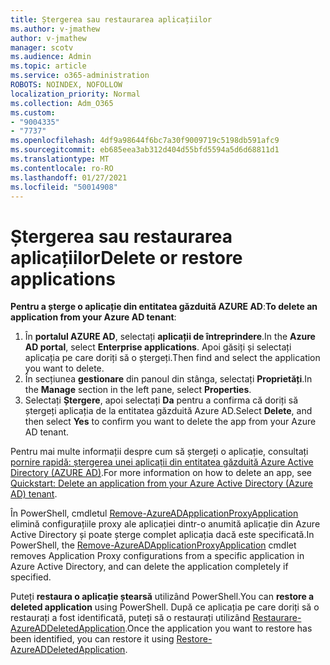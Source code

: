 ```yaml
---
title: Ștergerea sau restaurarea aplicațiilor
ms.author: v-jmathew
author: v-jmathew
manager: scotv
ms.audience: Admin
ms.topic: article
ms.service: o365-administration
ROBOTS: NOINDEX, NOFOLLOW
localization_priority: Normal
ms.collection: Adm_O365
ms.custom:
- "9004335"
- "7737"
ms.openlocfilehash: 4df9a98644f6bc7a30f9009719c5198db591afc9
ms.sourcegitcommit: eb685eea3ab312d404d55bfd5594a5d6d68811d1
ms.translationtype: MT
ms.contentlocale: ro-RO
ms.lasthandoff: 01/27/2021
ms.locfileid: "50014908"
---
```

# <a name="delete-or-restore-applications"></a><span data-ttu-id="8d222-102">Ștergerea sau restaurarea aplicațiilor</span><span class="sxs-lookup"><span data-stu-id="8d222-102">Delete or restore applications</span></span>

<span data-ttu-id="8d222-103">**Pentru a șterge o aplicație din entitatea găzduită AZURE AD**:</span><span class="sxs-lookup"><span data-stu-id="8d222-103">**To delete an application from your Azure AD tenant**:</span></span>

1. <span data-ttu-id="8d222-104">În **portalul AZURE AD**, selectați **aplicații de întreprindere**.</span><span class="sxs-lookup"><span data-stu-id="8d222-104">In the **Azure AD portal**, select **Enterprise applications**.</span></span> <span data-ttu-id="8d222-105">Apoi găsiți și selectați aplicația pe care doriți să o ștergeți.</span><span class="sxs-lookup"><span data-stu-id="8d222-105">Then find and select the application you want to delete.</span></span>
2. <span data-ttu-id="8d222-106">În secțiunea **gestionare** din panoul din stânga, selectați **Proprietăți**.</span><span class="sxs-lookup"><span data-stu-id="8d222-106">In the **Manage** section in the left pane, select **Properties**.</span></span>
3. <span data-ttu-id="8d222-107">Selectați **Ștergere**, apoi selectați **Da** pentru a confirma că doriți să ștergeți aplicația de la entitatea găzduită Azure AD.</span><span class="sxs-lookup"><span data-stu-id="8d222-107">Select **Delete**, and then select **Yes** to confirm you want to delete the app from your Azure AD tenant.</span></span>

<span data-ttu-id="8d222-108">Pentru mai multe informații despre cum să ștergeți o aplicație, consultați [pornire rapidă: ștergerea unei aplicații din entitatea găzduită Azure Active Directory (AZURE AD)](https://docs.microsoft.com/azure/active-directory/manage-apps/delete-application-portal#delete-an-application-from-your-azure-ad-tenant).</span><span class="sxs-lookup"><span data-stu-id="8d222-108">For more information on how to delete an app, see [Quickstart: Delete an application from your Azure Active Directory (Azure AD) tenant](https://docs.microsoft.com/azure/active-directory/manage-apps/delete-application-portal#delete-an-application-from-your-azure-ad-tenant).</span></span>

<span data-ttu-id="8d222-109">În PowerShell, cmdletul [Remove-AzureADApplicationProxyApplication](https://docs.microsoft.com/powershell/module/azuread/remove-azureadapplicationproxyapplication) elimină configurațiile proxy ale aplicației dintr-o anumită aplicație din Azure Active Directory și poate șterge complet aplicația dacă este specificată.</span><span class="sxs-lookup"><span data-stu-id="8d222-109">In PowerShell, the [Remove-AzureADApplicationProxyApplication](https://docs.microsoft.com/powershell/module/azuread/remove-azureadapplicationproxyapplication) cmdlet removes Application Proxy configurations from a specific application in Azure Active Directory, and can delete the application completely if specified.</span></span>

<span data-ttu-id="8d222-110">Puteți **restaura o aplicație ștearsă** utilizând PowerShell.</span><span class="sxs-lookup"><span data-stu-id="8d222-110">You can **restore a deleted application** using PowerShell.</span></span> <span data-ttu-id="8d222-111">După ce aplicația pe care doriți să o restaurați a fost identificată, puteți să o restaurați utilizând [Restaurare-AzureADDeletedApplication](https://docs.microsoft.com/powershell/module/azuread/restore-azureaddeletedapplication).</span><span class="sxs-lookup"><span data-stu-id="8d222-111">Once the application you want to restore has been identified, you can restore it using [Restore-AzureADDeletedApplication](https://docs.microsoft.com/powershell/module/azuread/restore-azureaddeletedapplication).</span></span>
